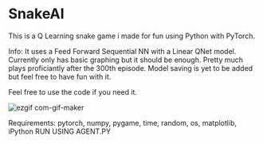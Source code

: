 
# SnakeAI

This is a Q Learning snake game i made for fun using Python with PyTorch. 

Info:
  It uses a Feed Forward Sequential NN with a Linear QNet model.
  Currently only has basic graphing but it should be enough.
  Pretty much plays proficiantly after the 300th episode.
  Model saving is yet to be added but feel free to have fun with it.


Feel free to use the code if you need it. 

![ezgif com-gif-maker](https://user-images.githubusercontent.com/65257805/121124905-b3a75380-c7f3-11eb-9f87-b2a632a05051.gif)

Requirements: pytorch, numpy, pygame, time, random, os, matplotlib, iPython
RUN USING AGENT.PY
